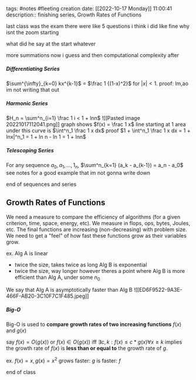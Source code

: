 tags: #notes #fleeting
creation date: [[2022-10-17 Monday]] 11:00:41
description:: finishing series, Growth Rates of Functions

last class was the exam
there were like 5 questions i think i did like fine
why isnt the zoom starting

what did he say at the start
whatever

more summations now i guess
and then computational complexity after

##### Differentiating Series
$\sum^{\infty}_{k=0} kx^{k-1}$ = $\frac 1 {(1-x)^2}$ for $|x| < 1$.
proof: lm,ao im not writing that out

##### Harmonic Series
$H_n = \sum^n_{i=1} \frac 1 i < 1 + lnn$
![[Pasted image 20221017112041.png]]
graph shows $f(x) = \frac 1 x$ line starting at 1
area under this curve is $\int^n_1 \frac 1 x dx$
proof
$1 + \int^n_1 \frac 1 x dx = 1 + lnx|^n_1 = 1 + ln n - ln 1 = 1 + lnn$

##### Telescoping Series
For any sequence $a_0, a_1,..., 1_n$, $\sum^n_{k=1} (a_k - a_{k-1}) = a_n - a_0$
see notes for a good example that im not gonna write down

end of sequences and series


## Growth Rates of Functions
We need a measure to compare the efficiency of algorithms (for a given criterion, time, space, energy, etc). We measure in flops, ops, bytes, Joules, etc. The final functions are increasing (non-decreasing) with problem size.
We need to get a "feel" of how fast these functions grow as their variables grow.

ex.
Alg A is linear
- twice the size, takes twice as long
Alg B is exponential
- twice the size, way longer
however theres a point where Alg B is more efficient than Alg A, under some $n_0$

We say that Alg A is asymptotically faster than Alg B
![[ED6F9522-9A3E-466F-AB20-3C10F7C1F485.jpeg]]

##### Big-O
Big-O is used to **compare growth rates of two increasing functions**
$f(x)$ and $g(x)$

say $f(x) = O(g(x))$ or $f(x) \in O(g(x))$
iff $\exists c, k : f(x) \leq c * g(x) \forall x \geq k$
implies the growth rate of $f(x)$ is **less than or equal to** the growth rate of $g$.

ex. $f(x) = x, g(x) = x^2$
grows faster: $g$
is faster: $f$

end of class